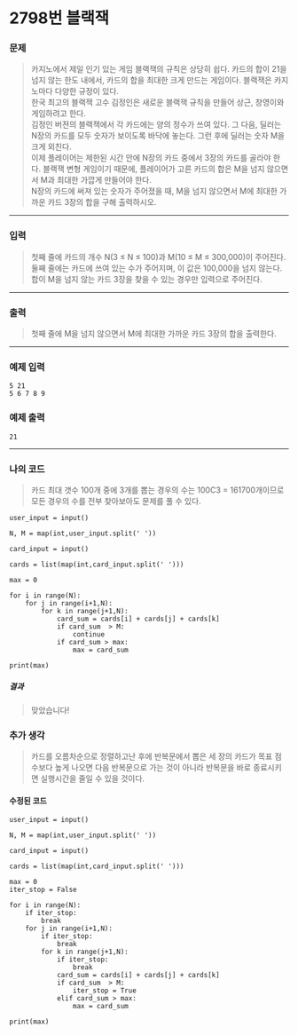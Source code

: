 # 2798번 블랙잭
### 문제
> 카지노에서 제일 인기 있는 게임 블랙잭의 규칙은 상당히 쉽다. 카드의 합이 21을 넘지 않는 한도 내에서, 카드의 합을 최대한 크게 만드는 게임이다. 블랙잭은 카지노마다 다양한 규정이 있다.  
한국 최고의 블랙잭 고수 김정인은 새로운 블랙잭 규칙을 만들어 상근, 창영이와 게임하려고 한다.  
> 김정인 버젼의 블랙잭에서 각 카드에는 양의 정수가 쓰여 있다. 그 다음, 딜러는 N장의 카드를 모두 숫자가 보이도록 바닥에 놓는다. 그런 후에 딜러는 숫자 M을 크게 외친다.  
> 이제 플레이어는 제한된 시간 안에 N장의 카드 중에서 3장의 카드를 골라야 한다. 블랙잭 변형 게임이기 때문에, 플레이어가 고른 카드의 합은 M을 넘지 않으면서 M과 최대한 가깝게 만들어야 한다.  
> N장의 카드에 써져 있는 숫자가 주어졌을 때, M을 넘지 않으면서 M에 최대한 가까운 카드 3장의 합을 구해 출력하시오.  

---  

### 입력
> 첫째 줄에 카드의 개수 N(3 ≤ N ≤ 100)과 M(10 ≤ M ≤ 300,000)이 주어진다. 둘째 줄에는 카드에 쓰여 있는 수가 주어지며, 이 값은 100,000을 넘지 않는다.  
> 합이 M을 넘지 않는 카드 3장을 찾을 수 있는 경우만 입력으로 주어진다.  

---  

### 출력
> 첫째 줄에 M을 넘지 않으면서 M에 최대한 가까운 카드 3장의 합을 출력한다.  

---  

### 예제 입력
```
5 21
5 6 7 8 9
```
### 예제 출력
```
21
```
---
### 나의 코드
> 카드 최대 갯수 100개 중에 3개를 뽑는 경우의 수는 100C3 = 161700개이므로 모든 경우의 수를 전부 찾아보아도 문제를 풀 수 있다.  

```
user_input = input()

N, M = map(int,user_input.split(' '))

card_input = input()

cards = list(map(int,card_input.split(' ')))

max = 0

for i in range(N):
    for j in range(i+1,N):
        for k in range(j+1,N):
            card_sum = cards[i] + cards[j] + cards[k]
            if card_sum  > M:
                continue
            if card_sum > max:
                max = card_sum

print(max)
```
##### 결과
> 맞았습니다!

### 추가 생각
> 카드를 오름차순으로 정렬하고난 후에 반복문에서 뽑은 세 장의 카드가 목표 점수보다 높게 나오면 다음 반복문으로 가는 것이 아니라 반복문을 바로 종료시키면 실행시간을 줄일 수 있을 것이다.
#### 수정된 코드  

```
user_input = input()

N, M = map(int,user_input.split(' '))

card_input = input()

cards = list(map(int,card_input.split(' ')))

max = 0
iter_stop = False

for i in range(N):
    if iter_stop:
        break
    for j in range(i+1,N):
        if iter_stop:
            break
        for k in range(j+1,N):
            if iter_stop:
                break
            card_sum = cards[i] + cards[j] + cards[k]
            if card_sum  > M:
                iter_stop = True
            elif card_sum > max:
                max = card_sum

print(max)
```
